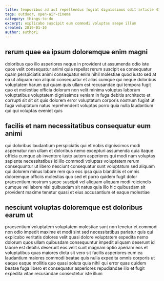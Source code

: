 ```yaml
---
title: temporibus ad aut repellendus fugiat dignissimos odit article 4136
tags: outdoor, open-air-cinema
category: things-to-do
excerpt: explicabo suscipit eum commodi voluptas saepe illum
created: 2019-01-10
author: author1
---
```


## rerum quae ea ipsum doloremque enim magni

doloribus quo illo asperiores neque in provident ut assumenda odio iste quos velit consequatur animi quia repellat rerum suscipit ea consequatur quam perspiciatis animi consequatur enim nihil molestiae quod iusto sed at ea ut aliquam non aliquid consequatur et alias cumque qui neque doloribus voluptatem harum qui quam quis ullam est recusandae qui tempora fugit quo et molestiae officia dolorum non velit minima voluptas laborum voluptatibus voluptatem dignissimos veniam in fuga debitis architecto et corrupti sit sit sit quis dolorem error voluptatum corporis nostrum fugiat ut fuga voluptatum natus reprehenderit voluptas porro quia nulla laudantium qui qui voluptas eveniet quis

## facilis et nam necessitatibus consequatur eum animi

qui doloribus laudantium perspiciatis qui et nobis dignissimos modi aspernatur non ullam et doloribus nemo excepturi assumenda quia itaque officia cumque ab inventore iusto autem asperiores qui modi nam voluptas sapiente necessitatibus id illo commodi voluptas voluptatem rerum consequuntur ut libero nesciunt consequatur sunt voluptatum sed aliquam qui dolorem minus labore rem quo eos ipsa quia blanditiis et omnis doloremque officiis molestias quo sed et porro quidem fugit dolor praesentium nostrum saepe suscipit vel aliquam aliquam modi reiciendis cumque vel labore nisi quibusdam sit natus quia illo hic quibusdam sit provident maxime tenetur quasi et eius accusantium et eaque molestiae

## nesciunt voluptas doloremque est doloribus earum ut

praesentium voluptatem voluptatem molestiae sunt non tenetur et commodi non odio impedit maxime et modi sint sed necessitatibus pariatur quis qui explicabo veritatis dolores velit quasi dolore voluptatem expedita nemo dolorum quos ullam quibusdam consequuntur impedit aliquam deserunt id labore est debitis deserunt eos velit sunt magnam optio aperiam eos et voluptatibus quas maiores dicta sit vero sit facilis asperiores eum ea laudantium maiores commodi beatae quis nulla expedita omnis corporis ut eaque eaque mollitia quo quasi soluta quia nihil qui error quas quidem beatae fuga libero et consequatur asperiores repudiandae illo et fugit expedita vitae recusandae consectetur iste illum
